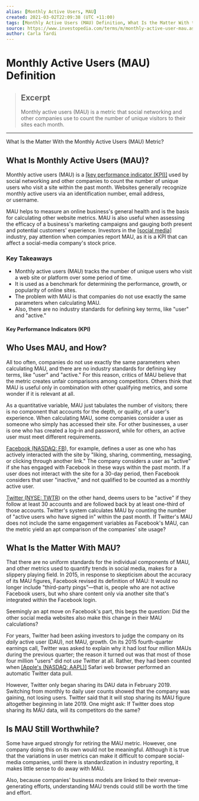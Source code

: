 ```yaml
---
alias: [Monthly Active Users, MAU]
created: 2021-03-02T22:09:38 (UTC +11:00)
tags: [Monthly Active Users (MAU) Definition, What Is the Matter With the Monthly Active Users (MAU) Metric?]
source: https://www.investopedia.com/terms/m/monthly-active-user-mau.asp
author: Carla Tardi
---
```


# Monthly Active Users (MAU) Definition

> ## Excerpt
> Monthly active users (MAU) is a metric that social networking and other companies use to count the number of unique visitors to their sites each month.

---

What Is the Matter With the Monthly Active Users (MAU) Metric?
## What Is Monthly Active Users (MAU)?

Monthly active users (MAU) is a [[key performance indicator (KPI)]](https://www.investopedia.com/terms/k/kpi.asp) used by social networking and other companies to count the number of unique users who visit a site within the past month. Websites generally recognize monthly active users via an identification number, email address, or username.

MAU helps to measure an online business's general health and is the basis for calculating other website metrics. MAU is also useful when assessing the efficacy of a business's marketing campaigns and gauging both present and potential customers' experience. Investors in the [[social media]](https://www.investopedia.com/terms/s/social-media.asp) industry, pay attention when companies report MAU, as it is a KPI that can affect a social-media company's stock price.

### Key Takeaways

-   Monthly active users (MAU) tracks the number of unique users who visit a web site or platform over some period of time.
-   It is used as a benchmark for determining the performance, growth, or popularity of online sites.
-   The problem with MAU is that companies do not use exactly the same parameters when calculating MAU.
-   Also, there are no industry standards for defining key terms, like "user" and "active."

#### Key Performance Indicators (KPI)

## Who Uses MAU, and How?

All too often, companies do not use exactly the same parameters when calculating MAU, and there are no industry standards for defining key terms, like "user" and "active." For this reason, critics of MAU believe that the metric creates unfair comparisons among competitors. Others think that MAU is useful only in combination with other qualifying metrics, and some wonder if it is relevant at all.

As a quantitative variable, MAU just tabulates the number of visitors; there is no component that accounts for the depth, or quality, of a user's experience. When calculating MAU, some companies consider a user as someone who simply has accessed their site. For other businesses, a user is one who has created a log-in and password, while for others, an active user must meet different requirements.

[Facebook (NASDAQ: FB](https://www.investopedia.com/markets/quote?tvwidgetsymbol=fb)), for example, defines a user as one who has actively interacted with the site by "liking, sharing, commenting, messaging, or clicking through another link." The company considers a user as "active" if she has engaged with Facebook in these ways within the past month. If a user does not interact with the site for a 30-day period, then Facebook considers that user "inactive," and not qualified to be counted as a monthly active user.

[Twitter (NYSE: TWTR](https://www.investopedia.com/markets/quote?tvwidgetsymbol=twtr)) on the other hand, deems users to be "active" if they follow at least 30 accounts and are followed back by at least one-third of those accounts. Twitter's system calculates MAU by counting the number of "active users who have signed in" within the past month. If Twitter's MAU does not include the same engagement variables as Facebook's MAU, can the metric yield an apt comparison of the companies' site usage?

## What Is the Matter With MAU?

That there are no uniform standards for the individual components of MAU, and other metrics used to quantify trends in social media, makes for a slippery playing field. In 2015, in response to skepticism about the accuracy of its MAU figures, Facebook revised its definition of MAU: It would no longer include "third-party pings"—that is, people who are not active Facebook users, but who share content only via another site that's integrated within the Facebook login.

Seemingly an apt move on Facebook's part, this begs the question: Did the other social media websites also make this change in their MAU calculations?

For years, Twitter had been asking investors to judge the company on its _daily_ active user (DAU), not MAU, growth. On its 2015 fourth-quarter earnings call, Twitter was asked to explain why it had lost four million MAUs during the previous quarter; the reason it turned out was that most of those four million "users" did not _use_ Twitter at all. Rather, they had been counted when [[Apple's (NASDAQ: AAPL)]](https://www.investopedia.com/markets/quote?tvwidgetsymbol=aapl) Safari web browser performed an automatic Twitter data pull.

However, Twitter only began sharing its DAU data in February 2019. Switching from monthly to daily user counts showed that the company was gaining, not losing users. Twitter said that it will stop sharing its MAU figure altogether beginning in late 2019. One might ask: If Twitter does stop sharing its MAU data, will its competitors do the same?

## Is MAU Still Worthwhile?

Some have argued strongly for retiring the MAU metric. However, one company doing this on its own would not be meaningful. Although it is true that the variations in user metrics can make it difficult to compare social-media companies, until there is standardization in industry reporting, it makes little sense to do away with MAU.

Also, because companies' business models are linked to their revenue-generating efforts, understanding MAU trends could still be worth the time and effort.

